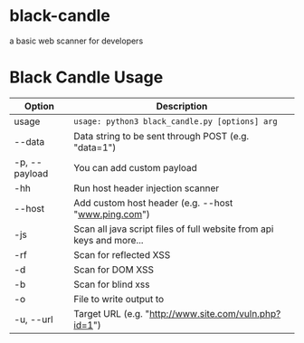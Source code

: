 # black-candle
a basic web scanner for developers

# Black Candle Usage

| Option          | Description                                                                 |
|-----------------|-----------------------------------------------------------------------------|
| usage           | `usage: python3 black_candle.py [options] arg`                                |
| --data          | Data string to be sent through POST (e.g. "data=1")                          |
| -p, --payload   | You can add custom payload                                                   |
| -hh             | Run host header injection scanner                                             |
| --host          | Add custom host header (e.g. --host "www.ping.com")                          |
| -js             | Scan all java script files of full website from api keys and more...         |
| -rf             | Scan for reflected XSS                                                        |
| -d              | Scan for DOM XSS                                                             |
| -b              | Scan for blind xss                                                            |
| -o              | File to write output to                                                      |
| -u, --url       | Target URL (e.g. "http://www.site.com/vuln.php?id=1")                         |
